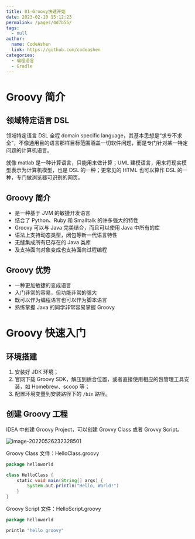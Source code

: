 ```yaml
---
title: 01-Groovy快速开始
date: 2023-02-10 15:12:23
permalink: /pages/4d7b55/
tags: 
  - null
author: 
  name: CodeAshen
  link: https://github.com/codeashen
categories: 
  - 编程语言
  - Gradle
---
```



# Groovy 简介

## 领域特定语言 DSL

领域特定语言 DSL 全程 domain specific language，其基本思想是“求专不求全”，不像通用目的语言那样目标范围涵盖一切软件问题，而是专门针对某一特定问题的计算机语言。

就像 matlab 是一种计算语言，只能用来做计算；UML 建模语言，用来将现实模型表示为计算机模型，也是 DSL 的一种；更常见的 HTML 也可以算作 DSL 的一种，专门做浏览器可识别的网页。

## Groovy 简介

- 是一种基于 JVM 的敏捷开发语言
- 结合了 Python、Ruby 和 Smalltalk 的许多强大的特性
- Groovy 可以与 Java 完美结合，而且可以使用 Java 中所有的库
- 语法上支持动态类型，闭包等新一代语言特性
- 无缝集成所有已存在的 Java 类库
- 及支持面向对象变成也支持面向过程编程

## Groovy 优势

- 一种更加敏捷的变成语言
- 入门非常的容易，但功能非常的强大
- 既可以作为编程语言也可以作为脚本语言
- 熟练掌握 Java 的同学非常容易掌握 Groovy

# Groovy 快速入门

## 环境搭建

1. 安装好 JDK 环境；
2. 官网下载 Groovy SDK，解压到适合位置，或者直接使用相应的包管理工具安装，如 Homebrew、scoop 等；
3. 配置环境变量到安装路径下的 `/bin` 路径。

## 创建 Groovy 工程

IDEA 中创建 Groovy Project，可以创建 Grovvy Class 或者 Grovvy Script。

![image-20220526232328501](https://cc.hjfile.cn/cc/img/20220526/2022052611233361940707.png)

Groovy Class 文件：HelloClass.groovy

```groovy
package helloworld

class HelloClass {
    static void main(String[] args) {
        System.out.println("Hello, World!")
    }
}
```

Groovy Script 文件：HelloScript.groovy

```groovy
package helloworld

println "hello groovy"
```